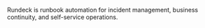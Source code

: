 Rundeck is runbook automation for incident management, business continuity, and self-service operations.
